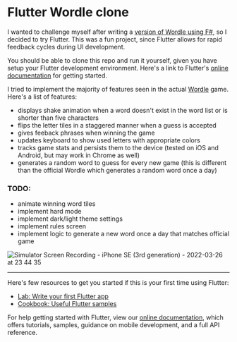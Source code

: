 # Flutter Wordle clone

I wanted to challenge myself after writing a [version of Wordle using F#](https://github.com/johnnysbug/fsharp-command-line-wordle), so I decided to try Flutter. This was a fun project, since Flutter allows for rapid feedback cycles during UI development.

You should be able to clone this repo and run it yourself, given you have setup your Flutter development environment. Here's a link to Flutter's [online documentation](https://flutter.dev/docs) for getting started.

I tried to implement the majority of features seen in the actual [Wordle](https://www.nytimes.com/games/wordle/index.html) game. Here's a list of features:

- displays shake animation when a word doesn't exist in the word list or is shorter than five characters
- flips the letter tiles in a staggered manner when a guess is accepted
- gives feeback phrases when winning the game
- updates keyboard to show used letters with appropriate colors
- tracks game stats and persists them to the device (tested on iOS and Android, but may work in Chrome as well)
- generates a random word to guess for every new game (this is different than the official Wordle which generates a random word once a day)

### TODO:
- animate winning word tiles
- implement hard mode
- implement dark/light theme settings
- implement rules screen
- implement logic to generate a new word once a day that matches official game

![Simulator Screen Recording - iPhone SE (3rd generation) - 2022-03-26 at 23 44 35](https://user-images.githubusercontent.com/1800439/160267131-11238e51-d079-4e7f-9f86-fdeddca1cfcd.gif)

---

Here's few resources to get you started if this is your first time using Flutter:

- [Lab: Write your first Flutter app](https://flutter.dev/docs/get-started/codelab)
- [Cookbook: Useful Flutter samples](https://flutter.dev/docs/cookbook)

For help getting started with Flutter, view our
[online documentation](https://flutter.dev/docs), which offers tutorials,
samples, guidance on mobile development, and a full API reference.

